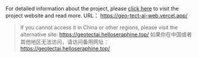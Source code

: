 For detailed information about the project, please [click here](https://geo-tect-ai-web.vercel.app/) to visit the project website and read more.
URL： https://geo-tect-ai-web.vercel.app/

> If you cannot access it in China or other regions, please visit the alternative site: https://geotectai.helloseraphine.top/
> 如果你在中国或者其他地区无法访问，请访问备用网址：https://geotectai.helloseraphine.top/
